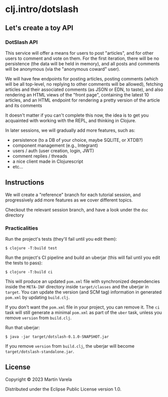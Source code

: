 # clj.intro/dotslash

##  Let's create a toy API

### DotSlash API

This service will offer a means for users to post "articles", and for other
users to comment and vote on them. For the first iteration, there will be no
persistence (the data will be held in memory), and all posts and comments will
be anonymous (via the "anonymous coward" user).

We will have few endpoints for posting articles, posting comments (which will be
all top-level, no replying to other comments will be allowed), fetching articles
and their associated comments (as JSON or EDN, to taste), and also rendering an
HTML views of the "front page", containing the latest 10 articles, and an HTML
endpoint for rendering a pretty version of the article and its comments

 It doesn't matter if you can't complete this now, the idea is to get you
 acquainted with working with the REPL, and thinking in Clojure.

 In later sessions, we will gradually add more features, such as:
   - persistence (to a DB of your choice, maybe SQLITE, or XTDB?)
   - component management (e.g., Integrant)
   - users / auth (user creation, login, JWT)
   - comment replies / threads
   - a nice client made in Clojurescript
   - etc...

## Instructions

We will create a "reference" branch for each tutorial session, and progressively
add more features as we cover different topics.

Checkout the relevant session branch, and have a look under the `doc` directory

### Practicalities

Run the project's tests (they'll fail until you edit them):

    $ clojure -T:build test

Run the project's CI pipeline and build an uberjar (this will fail until you edit the tests to pass):

    $ clojure -T:build ci

This will produce an updated `pom.xml` file with synchronized dependencies inside the `META-INF`
directory inside `target/classes` and the uberjar in `target`. You can update the version (and SCM tag)
information in generated `pom.xml` by updating `build.clj`.

If you don't want the `pom.xml` file in your project, you can remove it. The `ci` task will
still generate a minimal `pom.xml` as part of the `uber` task, unless you remove `version`
from `build.clj`.

Run that uberjar:

    $ java -jar target/dotslash-0.1.0-SNAPSHOT.jar

If you remove `version` from `build.clj`, the uberjar will become `target/dotslash-standalone.jar`.

## License

Copyright © 2023 Martín Varela

Distributed under the Eclipse Public License version 1.0.
